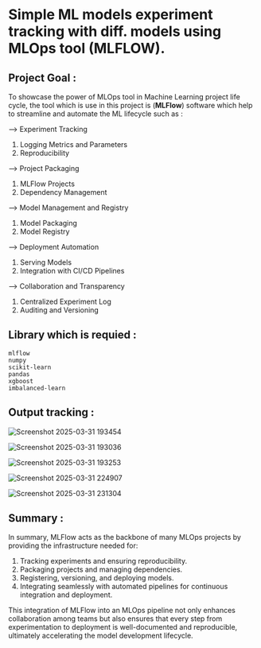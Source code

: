 # Simple ML models experiment tracking with diff. models using MLOps tool (MLFLOW).

## Project Goal :

To showcase the power of MLOps tool in Machine Learning project life cycle, the tool which is use in this project is (**MLFlow**) software which help to streamline and automate the ML lifecycle such as :

--> Experiment Tracking

  1. Logging Metrics and Parameters
  2. Reproducibility

--> Project Packaging

  1. MLFlow Projects
  2. Dependency Management

--> Model Management and Registry

  1. Model Packaging
  2. Model Registry

--> Deployment Automation

  1. Serving Models
  2. Integration with CI/CD Pipelines

--> Collaboration and Transparency

  1. Centralized Experiment Log
  2. Auditing and Versioning

## Library which is requied :

    mlflow
    numpy
    scikit-learn
    pandas
    xgboost
    imbalanced-learn

## Output tracking :

![Screenshot 2025-03-31 193454](https://github.com/user-attachments/assets/98b0dbb0-6e16-4804-8d2f-659243e48a8a)

![Screenshot 2025-03-31 193036](https://github.com/user-attachments/assets/91442bfc-5ab5-4ba7-8221-76a701e74aa8)

![Screenshot 2025-03-31 193253](https://github.com/user-attachments/assets/d1ff5267-ba8e-4180-9551-e6caddacb5ab)

![Screenshot 2025-03-31 224907](https://github.com/user-attachments/assets/2ad7ebca-382d-4ac8-96de-cc9cc610a60d)

![Screenshot 2025-03-31 231304](https://github.com/user-attachments/assets/57a81fe5-6f3a-424c-aa6f-f2a68e08263d)

## Summary :

In summary, MLFlow acts as the backbone of many MLOps projects by providing the infrastructure needed for:

1. Tracking experiments and ensuring reproducibility.
2. Packaging projects and managing dependencies.
3. Registering, versioning, and deploying models.
4. Integrating seamlessly with automated pipelines for continuous integration and deployment.

This integration of MLFlow into an MLOps pipeline not only enhances collaboration among teams but also ensures that every step from experimentation to deployment is well-documented and reproducible, ultimately accelerating the model development lifecycle.


